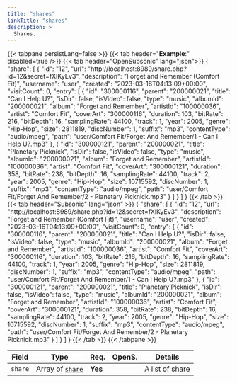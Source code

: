 ```yaml
---
title: "shares"
linkTitle: "shares"
description: >
  Shares.
---
```


{{< tabpane persistLang=false >}}
{{< tab header="**Example**:" disabled=true />}}
{{< tab header="OpenSubsonic" lang="json">}}
{
  "share": [
    {
      "id": "12",
      "url": "http://localhost:8989/share.php?id=12&secret=fXlKyEv3",
      "description": "Forget and Remember (Comfort Fit)",
      "username": "user",
      "created": "2023-03-16T04:13:09+00:00",
      "visitCount": 0,
      "entry": [
        {
          "id": "300000116",
          "parent": "200000021",
          "title": "Can I Help U?",
          "isDir": false,
          "isVideo": false,
          "type": "music",
          "albumId": "200000021",
          "album": "Forget and Remember",
          "artistId": "100000036",
          "artist": "Comfort Fit",
          "coverArt": "300000116",
          "duration": 103,
          "bitRate": 216,
          "bitDepth": 16,
          "samplingRate": 44100,
          "track": 1,
          "year": 2005,
          "genre": "Hip-Hop",
          "size": 2811819,
          "discNumber": 1,
          "suffix": "mp3",
          "contentType": "audio/mpeg",
          "path": "user/Comfort Fit/Forget And Remember/1 - Can I Help U?.mp3"
        },
        {
          "id": "300000121",
          "parent": "200000021",
          "title": "Planetary Picknick",
          "isDir": false,
          "isVideo": false,
          "type": "music",
          "albumId": "200000021",
          "album": "Forget and Remember",
          "artistId": "100000036",
          "artist": "Comfort Fit",
          "coverArt": "300000121",
          "duration": 358,
          "bitRate": 238,
          "bitDepth": 16,
          "samplingRate": 44100,
          "track": 2,
          "year": 2005,
          "genre": "Hip-Hop",
          "size": 10715592,
          "discNumber": 1,
          "suffix": "mp3",
          "contentType": "audio/mpeg",
          "path": "user/Comfort Fit/Forget And Remember/2 - Planetary Picknick.mp3"
        }
      ]
    }
  ]
}
{{< /tab >}}
{{< tab header="Subsonic" lang="json" >}}
{
  "share": [
    {
      "id": "12",
      "url": "http://localhost:8989/share.php?id=12&secret=fXlKyEv3",
      "description": "Forget and Remember (Comfort Fit)",
      "username": "user",
      "created": "2023-03-16T04:13:09+00:00",
      "visitCount": 0,
      "entry": [
        {
          "id": "300000116",
          "parent": "200000021",
          "title": "Can I Help U?",
          "isDir": false,
          "isVideo": false,
          "type": "music",
          "albumId": "200000021",
          "album": "Forget and Remember",
          "artistId": "100000036",
          "artist": "Comfort Fit",
          "coverArt": "300000116",
          "duration": 103,
          "bitRate": 216,
          "bitDepth": 16,
          "samplingRate": 44100,
          "track": 1,
          "year": 2005,
          "genre": "Hip-Hop",
          "size": 2811819,
          "discNumber": 1,
          "suffix": "mp3",
          "contentType": "audio/mpeg",
          "path": "user/Comfort Fit/Forget And Remember/1 - Can I Help U?.mp3"
        },
        {
          "id": "300000121",
          "parent": "200000021",
          "title": "Planetary Picknick",
          "isDir": false,
          "isVideo": false,
          "type": "music",
          "albumId": "200000021",
          "album": "Forget and Remember",
          "artistId": "100000036",
          "artist": "Comfort Fit",
          "coverArt": "300000121",
          "duration": 358,
          "bitRate": 238,
          "bitDepth": 16,
          "samplingRate": 44100,
          "track": 2,
          "year": 2005,
          "genre": "Hip-Hop",
          "size": 10715592,
          "discNumber": 1,
          "suffix": "mp3",
          "contentType": "audio/mpeg",
          "path": "user/Comfort Fit/Forget And Remember/2 - Planetary Picknick.mp3"
        }
      ]
    }
  ]
}
{{< /tab >}}
{{< /tabpane >}}

| Field |  Type | Req. | OpenS. | Details |
| --- | --- | --- | --- | --- |
| `share` | Array of [`share`](../share) | **Yes** |   | A list of share |

